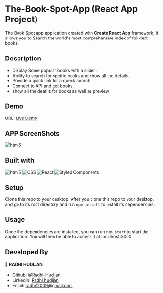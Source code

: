 # The-Book-Spot-App (React App Project)

The Book Spot app application created with **Create React App** framework, it allows you to Search the world's most comprehensive index of full-text books .

## Description

- Display Some popular books with a slider .
- Ability to search for speific books and show all the details.
- Provide a quick link for a queck search.
- Connect to API and get books .
- show all the deatils for books as well as preview.

## Demo
 URL: [Live Demo](https://thebookspot.netlify.app/)
 
 ## APP ScreenShots
 <img alt="html5" src="https://i.postimg.cc/W3w7Zqgs/Screenshot-2022-06-29-at-6-52-22-PM.png" />

## Built with
<p>
  <img alt="html5" src="https://img.shields.io/badge/-HTML5-E34F26?style=flat-square&logo=html5&logoColor=white" />
  <img alt="CSS" src="https://img.shields.io/badge/-CSS-0f61fa?style=flat-square&logo=CSS3&logoColor=white" />
  <img alt="React" src="https://img.shields.io/badge/-React-45b8d8?style=flat-square&logo=react&logoColor=white" /> 
  <img alt="Styled Components" src="https://img.shields.io/badge/-Styled_Components-db7092?style=flat-square&logo=styled-components&logoColor=white" />
   </p>
   
## Setup
Clone this repo to your desktop.
After you clone this repo to your desktop, and go to its root directory and run `npm install` to install its dependencies.


## Usage
Once the dependencies are installed, you can run `npm start` to start the application. You will then be able to access it at localhost:3000

## Developed By

#### 👤 **RADHI HUDIJAN**

- Github: [@Radhi-Hudijan](https://github.com/Radhi-Hudijan)
- Linkedin: [Radhi hudijan](https://linkedin.com/in/radhi-hudijan-094b8072)
- Email: radhif2009@gmail.com
